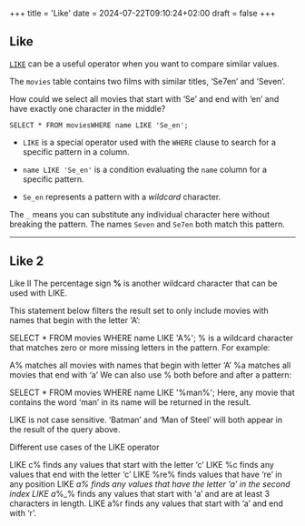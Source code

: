 +++
title = 'Like'
date = 2024-07-22T09:10:24+02:00
draft = false
+++

    

## Like  

[`LIKE`](https://www.codecademy.com/resources/docs/sql/operators/like?page_ref=catalog) can be a useful operator when you want to compare similar values.

The `movies` table contains two films with similar titles, ‘Se7en’ and ‘Seven’.

How could we select all movies that start with ‘Se’ and end with ‘en’ and have exactly one character in the middle?

```
SELECT * FROM moviesWHERE name LIKE 'Se_en';
```

-   `LIKE` is a special operator used with the `WHERE` clause to search for a specific pattern in a column.
    
-   `name LIKE 'Se_en'` is a condition evaluating the `name` column for a specific pattern.
    
-   `Se_en` represents a pattern with a _wildcard_ character.
    

The `_` means you can substitute any individual character here without breaking the pattern. The names `Seven` and `Se7en` both match this pattern.

---

## Like 2 
Like II
The percentage sign **%** is another wildcard character that can be used with LIKE.

This statement below filters the result set to only include movies with names that begin with the letter ‘A’:

SELECT * 
FROM movies
WHERE name LIKE 'A%';
% is a wildcard character that matches zero or more missing letters in the pattern. For example:

A% matches all movies with names that begin with letter ‘A’
%a matches all movies that end with ‘a’
We can also use % both before and after a pattern:

SELECT * 
FROM movies 
WHERE name LIKE '%man%';
Here, any movie that contains the word ‘man’ in its name will be returned in the result.

LIKE is not case sensitive. ‘Batman’ and ‘Man of Steel’ will both appear in the result of the query above.

Different use cases of the LIKE operator

LIKE c% finds any values that start with the letter ‘c’
LIKE %c finds any values that end with the letter ‘c’
LIKE %re% finds values that have ‘re’ in any position
LIKE _a% finds any values that have the letter ‘a’ in the second index
LIKE a_%_% finds any values that start with ‘a’ and are at least 3 characters in length.
LIKE a%r finds any values that start with ‘a’ and end with ‘r’.